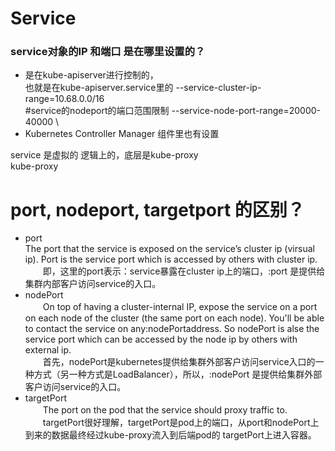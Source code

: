 # Service  
### service对象的IP 和端口 是在哪里设置的？  
- 是在kube-apiserver进行控制的，  
也就是在kube-apiserver.service里的
--service-cluster-ip-range=10.68.0.0/16 \
#service的nodeport的端口范围限制
--service-node-port-range=20000-40000 \   
- Kubernetes Controller Manager 组件里也有设置  

service 是虚拟的  逻辑上的，底层是kube-proxy  
kube-proxy

# port, nodeport, targetport 的区别？ 
- port  
    The port that the service is exposed on the service’s cluster ip (virsual ip). Port is the service port which is accessed by others with cluster ip.  
　　即，这里的port表示：service暴露在cluster ip上的端口，<cluster ip>:port 是提供给集群内部客户访问service的入口。  
- nodePort  
　　On top of having a cluster-internal IP, expose the service on a port on each node of the cluster (the same port on each node). You'll be able to contact the service on any<nodeIP>:nodePortaddress. So nodePort is alse the service port which can be accessed by the node ip by others with external ip.  
　　首先，nodePort是kubernetes提供给集群外部客户访问service入口的一种方式（另一种方式是LoadBalancer），所以，<nodeIP>:nodePort 是提供给集群外部客户访问service的入口。  
- targetPort  
　　The port on the pod that the service should proxy traffic to.  
　　targetPort很好理解，targetPort是pod上的端口，从port和nodePort上到来的数据最终经过kube-proxy流入到后端pod的  targetPort上进入容器。  
